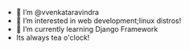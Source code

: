 - 🙏  I’m @vvenkataravindra
- 👀 I’m interested in web development;linux distros!
- 🌱 I’m currently learning Django Framework
- Its always tea o'clock!



<!---
vvenkataravindra/vvenkataravindra is a ✨ special ✨ repository because its `README.md` (this file) appears on your GitHub profile.
You can click the Preview link to take a look at your changes.
--->
